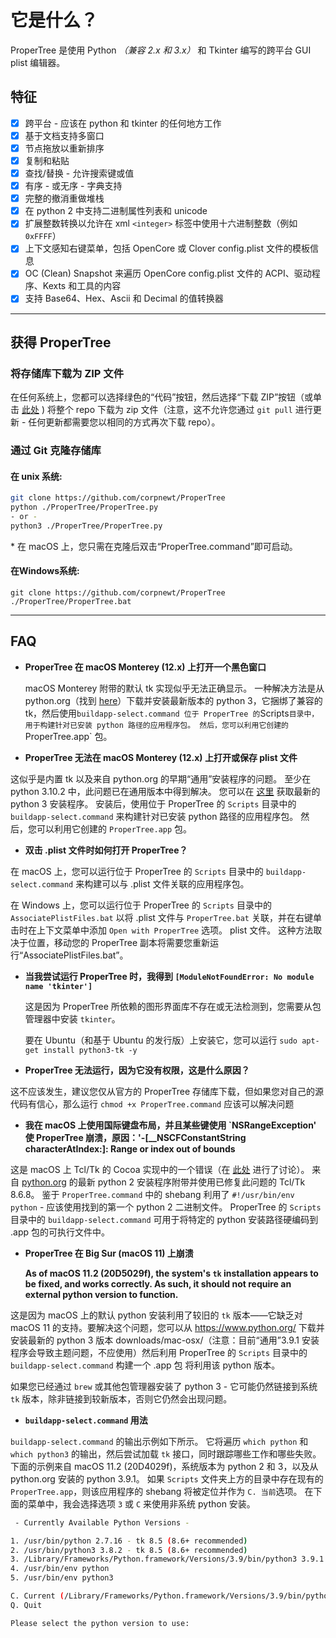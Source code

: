 # 它是什么？

ProperTree 是使用 Python *（兼容 2.x 和 3.x）* 和 Tkinter 编写的跨平台 GUI plist 编辑器。

## 特征

- [x] 跨平台 - 应该在 python 和 tkinter 的任何地方工作
- [x] 基于文档支持多窗口
- [x] 节点拖放以重新排序
- [x] 复制和粘贴
- [x] 查找/替换 - 允许搜索键或值
- [x] 有序 - 或无序 - 字典支持
- [x] 完整的撤消重做堆栈
- [x] 在 python 2 中支持二进制属性列表和 unicode
- [x] 扩展整数转换以允许在 xml `<integer>` 标签中使用十六进制整数（例如 `0xFFFF`）
- [x] 上下文感知右键菜单，包括 OpenCore 或 Clover config.plist 文件的模板信息
- [x] OC (Clean) Snapshot 来遍历 OpenCore config.plist 文件的 ACPI、驱动程序、Kexts 和工具的内容
- [x] 支持 Base64、Hex、Ascii 和 Decimal 的值转换器

***

## 获得 ProperTree

### 将存储库下载为 ZIP 文件

在任何系统上，您都可以选择绿色的“代码”按钮，然后选择“下载 ZIP”按钮（或单击 [此处](https://github.com/corpnewt/ProperTree/archive/refs/heads/master.zip) ) 将整个 repo 下载为 zip 文件（注意，这不允许您通过 `git pull` 进行更新 - 任何更新都需要您以相同的方式再次下载 repo）。

### 通过 Git 克隆存储库

#### 在 unix 系统:

```bash
git clone https://github.com/corpnewt/ProperTree
python ./ProperTree/ProperTree.py
- or -
python3 ./ProperTree/ProperTree.py
```

\* 在 macOS 上，您只需在克隆后双击“ProperTree.command”即可启动。

#### 在Windows系统:

```
git clone https://github.com/corpnewt/ProperTree
./ProperTree/ProperTree.bat
```

***

## FAQ

* **ProperTree 在 macOS Monterey (12.x) 上打开一个黑色窗口**

  macOS Monterey 附带的默认 tk 实现似乎无法正确显示。 一种解决方法是从 python.org（找到 [here](https://www.python.org/downloads/macos/)）下载并安装最新版本的 python 3，它捆绑了兼容的 tk，然后使用` buildapp-select.command 位于 ProperTree 的 `Scripts` 目录中，用于构建针对已安装 python 路径的应用程序包。 然后，您可以利用它创建的 `ProperTree.app` 包。
  
* **ProperTree 无法在 macOS Monterey (12.x) 上打开或保存 plist 文件**

 这似乎是内置 tk 以及来自 python.org 的早期“通用”安装程序的问题。 至少在 python 3.10.2 中，此问题已在通用版本中得到解决。 您可以在 [这里](https://www.python.org/downloads/macos/) 获取最新的 python 3 安装程序。 安装后，使用位于 ProperTree 的 `Scripts` 目录中的 `buildapp-select.command` 来构建针对已安装 python 路径的应用程序包。 然后，您可以利用它创建的 `ProperTree.app` 包。

* **双击 .plist 文件时如何打开 ProperTree？**

 在 macOS 上，您可以运行位于 ProperTree 的 `Scripts` 目录中的 `buildapp-select.command` 来构建可以与 .plist 文件关联的应用程序包。
  
在 Windows 上，您可以运行位于 ProperTree 的 `Scripts` 目录中的 `AssociatePlistFiles.bat` 以将 .plist 文件与 `ProperTree.bat` 关联，并在右键单击时在上下文菜单中添加 `Open with ProperTree` 选项。 plist 文件。 这种方法取决于位置，移动您的 ProperTree 副本将需要您重新运行“AssociatePlistFiles.bat”。

* **当我尝试运行 ProperTree 时，我得到 `[ModuleNotFoundError: No module name 'tkinter']`**

  这是因为 ProperTree 所依赖的图形界面库不存在或无法检测到，您需要从包管理器中安装 `tkinter`。

  要在 Ubuntu（和基于 Ubuntu 的发行版）上安装它，您可以运行 `sudo apt-get install python3-tk -y`

* **ProperTree 无法运行，因为它没有权限，这是什么原因？**

这不应该发生，建议您仅从官方的 ProperTree 存储库下载，但如果您对自己的源代码有信心，那么运行 `chmod +x ProperTree.command` 应该可以解决问题

* **我在 macOS 上使用国际键盘布局，并且某些键使用 `NSRangeException' 使 ProperTree 崩溃，原因：'-[__NSCFConstantString characterAtIndex:]: Range or index out of bounds**

这是 macOS 上 Tcl/Tk 的 Cocoa 实现中的一个错误（在 [此处](https://bugs.python.org/issue22566) 进行了讨论）。 来自 [python.org](https://www.python.org/downloads/release/python-2718/) 的最新 python 2 安装程序附带并使用已修复此问题的 Tcl/Tk 8.6.8。 鉴于 `ProperTree.command` 中的 shebang 利用了 `#!/usr/bin/env python` - 应该使用找到的第一个 python 2 二进制文件。 ProperTree 的 `Scripts` 目录中的 `buildapp-select.command` 可用于将特定的 python 安装路径硬编码到 .app 包的可执行文件中。
  
* **ProperTree 在 Big Sur (macOS 11) 上崩溃**

  __As of macOS 11.2 (20D5029f), the system's `tk` installation appears to be fixed, and works correctly.  As such, it should not require an external python version to function.__

 这是因为 macOS 上的默认 python 安装利用了较旧的 `tk` 版本——它缺乏对 macOS 11 的支持。要解决这个问题，您可以从 https://www.python.org/ 下载并安装最新的 python 3 版本 downloads/mac-osx/（注意：目前“通用”3.9.1 安装程序会导致主题问题，不应使用）然后利用 ProperTree 的 `Scripts` 目录中的 `buildapp-select.command` 构建一个 .app 包 将利用该 python 版本。
  
如果您已经通过 `brew` 或其他包管理器安装了 python 3 - 它可能仍然链接到系统 `tk` 版本，除非链接到较新版本，否则它仍然会出现问题。

* **`buildapp-select.command` 用法**

`buildapp-select.command` 的输出示例如下所示。 它将遍历 `which python` 和 `which python3` 的输出，然后尝试加载 `tk` 接口，同时跟踪哪些工作和哪些失败。 下面的示例来自 macOS 11.2 (20D4029f)，系统版本为 python 2 和 3，以及从 python.org 安装的 python 3.9.1。 如果 `Scripts` 文件夹上方的目录中存在现有的 `ProperTree.app`，则该应用程序的 shebang 将被定位并作为 `C. 当前`选项。 在下面的菜单中，我会选择选项 `3` 或 `C` 来使用非系统 python 安装。

```bash
 - Currently Available Python Versions -

1. /usr/bin/python 2.7.16 - tk 8.5 (8.6+ recommended)
2. /usr/bin/python3 3.8.2 - tk 8.5 (8.6+ recommended)
3. /Library/Frameworks/Python.framework/Versions/3.9/bin/python3 3.9.1 - tk 8.6
4. /usr/bin/env python
5. /usr/bin/env python3

C. Current (/Library/Frameworks/Python.framework/Versions/3.9/bin/python3)
Q. Quit

Please select the python version to use:  
```
